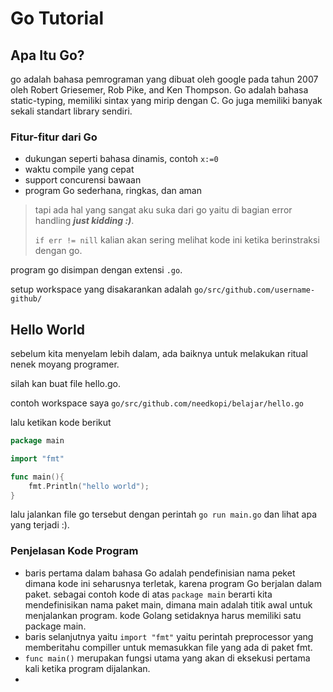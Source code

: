 # Go Tutorial

## Apa Itu Go?

go adalah bahasa pemrograman yang dibuat oleh google pada tahun 2007 oleh Robert Griesemer, Rob Pike, and Ken Thompson. Go adalah bahasa static-typing, memiliki sintax yang mirip dengan C. Go juga memiliki banyak sekali standart library sendiri.

### Fitur-fitur dari Go

+ dukungan seperti bahasa dinamis, contoh `x:=0`
+ waktu compile yang cepat
+ support concurensi bawaan
+ program Go sederhana, ringkas, dan aman

> tapi ada hal yang sangat aku suka dari go yaitu di bagian error handling ***just kidding :)***.
>
> `if err != nill` kalian akan sering melihat kode ini ketika berinstraksi dengan go.

program go disimpan dengan extensi `.go`.

setup workspace yang disakarankan adalah `go/src/github.com/username-github/`



## Hello World

sebelum kita menyelam lebih dalam, ada baiknya untuk melakukan ritual nenek moyang programer.

silah kan buat file hello.go.

contoh workspace saya `go/src/github.com/needkopi/belajar/hello.go`

lalu ketikan kode berikut

``` go
package main

import "fmt"

func main(){
    fmt.Println("hello world");
}
```

lalu jalankan file go tersebut dengan perintah `go run main.go` dan lihat apa yang terjadi :).

### Penjelasan Kode Program

+ baris pertama dalam bahasa Go adalah pendefinisian nama peket dimana kode ini seharusnya terletak, karena program Go berjalan dalam paket. sebagai contoh kode di atas `package main` berarti kita mendefinisikan nama paket main, dimana main adalah titik awal untuk menjalankan program. kode Golang setidaknya harus memiliki satu package main.
+ baris selanjutnya yaitu `import "fmt"` yaitu perintah preprocessor yang memberitahu compiller untuk memasukkan file yang ada di paket fmt.
+ `func main()` merupakan fungsi utama yang akan di eksekusi pertama kali ketika program dijalankan.
+ 